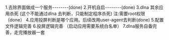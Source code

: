 1.去除界面做成一个服务--------(done)
2.开机自启--------(done)
3.dlna 其余应用杀死 (这个不能通过dlna 去判断，只能制定程序杀死)  注:需要root权限 （done）
4.应用投屏判断是哪个应用。后续改用user-agent去判断(done)
5.配置文件逻辑完善
6.投屏逻辑完善 （启动应用需要系统白名单）
7.dlna服务自备完善，走完播放器一套